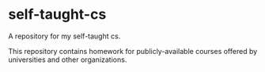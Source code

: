 # self-taught-cs

A repository for my self-taught cs.

This repository contains homework for publicly-available courses offered by universities and other organizations.